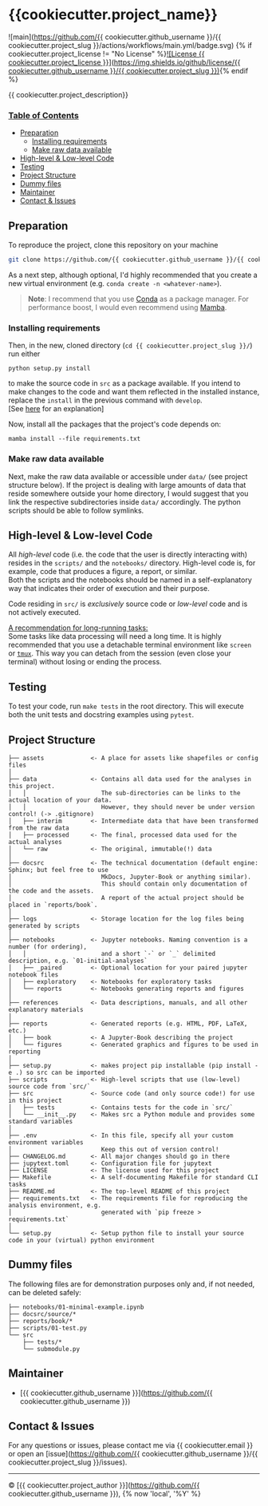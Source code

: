 # {{cookiecutter.project_name}}

![main](https://github.com/{{ cookiecutter.github_username }}/{{ cookiecutter.project_slug }}/actions/workflows/main.yml/badge.svg)
{% if cookiecutter.project_license != "No License" %}[![License {{ cookiecutter.project_license }}](https://img.shields.io/github/license/{{ cookiecutter.github_username }}/{{ cookiecutter.project_slug }})](./LICENSE){% endif %}


{{ cookiecutter.project_description}}

### <u>Table of Contents <!-- omit in toc --></u>
- [Preparation](#preparation)
  - [Installing requirements](#installing-requirements)
  - [Make raw data available](#make-raw-data-available)
- [High-level & Low-level Code](#high-level--low-level-code)
- [Testing](#testing)
- [Project Structure](#project-structure)
- [Dummy files](#dummy-files)
- [Maintainer](#maintainer)
- [Contact & Issues](#contact--issues)

## Preparation
To reproduce the project, clone this repository on your machine
```bash
git clone https://github.com/{{ cookiecutter.github_username }}/{{ cookiecutter.project_slug }}
```
As a next step, although optional, I'd highly recommended that you create a new virtual environment (e.g. `conda create -n <whatever-name>`). <br>
> **Note**:
> I recommend that you use [Conda](https://docs.conda.io/en/latest/miniconda.html) as a package manager. For performance boost, I would even recommend using [Mamba](https://mamba.readthedocs.io/).

### Installing requirements
Then, in the new, cloned directory (`cd {{ cookiecutter.project_slug }}/`) run either
```
python setup.py install
```
to make the source code in `src` as a package available. If you intend to make changes to the code and want them reflected in the installed instance, replace the `install` in the previous command with `develop`. \
[See [here](https://setuptools.pypa.io/en/latest/userguide/development_mode.html) for an explanation]

Now, install all the packages that the project's code depends on:
```
mamba install --file requirements.txt
```

### Make raw data available
Next, make the raw data available or accessible under `data/` (see project structure below).
If the project is dealing with large amounts of data that reside somewhere outside your home directory,
I would suggest that you link the respective subdirectories inside `data/` accordingly.
The python scripts should be able to follow symlinks.

<!-- If all is set up, you can run `make test_structure` to perform some tests before starting running the scripts or Jupyter notebooks in the respective directories. -->


## High-level & Low-level Code
All _high-level_ code (i.e. the code that the user is directly interacting with) resides in the `scripts/` and the `notebooks/` directory.
High-level code is, for example, code that produces a figure, a report, or similar.\
Both the scripts and the notebooks should be named in a self-explanatory way that indicates their order of execution and their purpose.

Code residing in `src/` is _exclusively_ source code or _low-level_ code and is not actively executed.
<!-- For standard tasks, you might find respective commands in the Makefile. Just type `make` to see a list of available commands. -->

<u>A recommendation for long-running tasks:</u><br>
Some tasks like data processing will need a long time. 
It is highly recommended that you use a detachable terminal environment like `screen` or [`tmux`](https://github.com/tmux/tmux/wiki).
This way you can detach from the session (even close your terminal) without losing or ending the process.


## Testing
To test your code, run `make tests` in the root directory.
This will execute both the unit tests and docstring examples using `pytest`.

<!-- Run `make coverage` to generate a test coverage report and `make lint` to check code style consistency. -->


## Project Structure

    ├── assets             <- A place for assets like shapefiles or config files
    │
    ├── data               <- Contains all data used for the analyses in this project.
    │   │                     The sub-directories can be links to the actual location of your data.
    │   │                     However, they should never be under version control! (-> .gitignore)
    │   ├── interim        <- Intermediate data that have been transformed from the raw data
    │   ├── processed      <- The final, processed data used for the actual analyses
    │   └── raw            <- The original, immutable(!) data
    │
    ├── docsrc             <- The technical documentation (default engine: Sphinx; but feel free to use 
    │                         MkDocs, Jupyter-Book or anything similar).
    │                         This should contain only documentation of the code and the assets.
    │                         A report of the actual project should be placed in `reports/book`.
    │
    ├── logs               <- Storage location for the log files being generated by scripts
    │
    ├── notebooks          <- Jupyter notebooks. Naming convention is a number (for ordering),
    │   │                     and a short `-` or `_` delimited description, e.g. `01-initial-analyses`
    │   ├── _paired        <- Optional location for your paired jupyter notebook files
    │   ├── exploratory    <- Notebooks for exploratory tasks
    │   └── reports        <- Notebooks generating reports and figures
    │
    ├── references         <- Data descriptions, manuals, and all other explanatory materials
    │
    ├── reports            <- Generated reports (e.g. HTML, PDF, LaTeX, etc.)
    │   ├── book           <- A Jupyter-Book describing the project
    │   └── figures        <- Generated graphics and figures to be used in reporting
    │
    ├── setup.py           <- makes project pip installable (pip install -e .) so src can be imported
    ├── scripts            <- High-level scripts that use (low-level) source code from `src/`
    ├── src                <- Source code (and only source code!) for use in this project
    │   ├── tests          <- Contains tests for the code in `src/`
    │   └── __init__.py    <- Makes src a Python module and provides some standard variables
    │
    ├── .env               <- In this file, specify all your custom environment variables
    │                         Keep this out of version control!
    ├── CHANGELOG.md       <- All major changes should go in there
    ├── jupytext.toml      <- Configuration file for jupytext
    ├── LICENSE            <- The license used for this project
    ├── Makefile           <- A self-documenting Makefile for standard CLI tasks
    ├── README.md          <- The top-level README of this project
    ├── requirements.txt   <- The requirements file for reproducing the analysis environment, e.g.
    │                         generated with `pip freeze > requirements.txt`
    │
    └── setup.py           <- Setup python file to install your source code in your (virtual) python environment



## Dummy files
The following files are for demonstration purposes only and, if not needed, can be deleted safely:

    ├── notebooks/01-minimal-example.ipynb
    ├── docsrc/source/*
    ├── reports/book/*
    ├── scripts/01-test.py
    └── src
        ├── tests/*
        └── submodule.py



## Maintainer
- [{{ cookiecutter.github_username }}](https://github.com/{{ cookiecutter.github_username }})


## Contact & Issues
For any questions or issues, please contact me via {{ cookiecutter.email }} or open an [issue](https://github.com/{{ cookiecutter.github_username }}/{{ cookiecutter.project_slug }}/issues).


---
&copy; [{{ cookiecutter.project_author }}](https://github.com/{{ cookiecutter.github_username }}), {% now 'local', '%Y' %}

